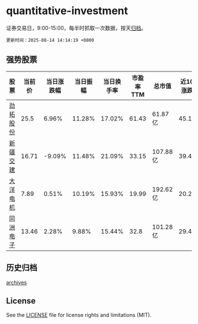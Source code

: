 # quantitative-investment

证券交易日，9:00-15:00，每半时抓取一次数据，按天[归档](archives)。

`更新时间：2025-08-14 14:14:19 +0800`

## 强势股票

|股票|当前价|当日涨跌幅|当日振幅|当日换手率|市盈率TTM|总市值|近10日涨跌幅|
|----|----|----|----|----|----|----|----|
|[劲拓股份](https://xueqiu.com/S/SZ300400)|25.5|6.96%|11.28%|17.02%|61.43|61.87亿|45.13%|
|[新疆交建](https://xueqiu.com/S/SZ002941)|16.71|-9.09%|11.48%|21.09%|33.15|107.88亿|39.48%|
|[大洋电机](https://xueqiu.com/S/SZ002249)|7.89|0.51%|10.19%|15.93%|19.99|192.62亿|20.27%|
|[同洲电子](https://xueqiu.com/S/SZ002052)|13.46|2.28%|9.88%|15.44%|32.8|101.28亿|29.42%|

## 历史归档

[archives](archives)

## License

See the [LICENSE](LICENSE) file for license rights and limitations (MIT).
